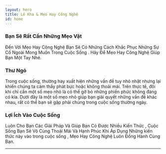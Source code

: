 ```yaml
---
layout: hero
title: Lê Kha & Mẹo Hay Công Nghệ
id: home
---
```


<section class="light home-section">
  <div class="marketing-row">
    <div class="marketing-col">
      <h3>Bạn Sẽ Rất Cần Những Mẹo Vặt</h3>
      <p>Đến Với Mẹo Hay Công Nghệ Bạn Sẽ Có Những Cách Khắc Phục Những Sự Cố Ngoài Mong Muốn Trong Cuộc Sống . Hãy Để Mẹo Hay Công Nghệ Giúp Bạn Một Tay Nhé. </p>
    </div>
    <div class="marketing-col">
      <h3>Thư Ngỏ</h3>
      <p>Trong cuộc sống, thường hay xuất hiện những vấn đề tuy nhỏ nhặt nhưng lại khiến chúng ta cảm thấy phát bực hoặc không thoải mái. Trên thực tế, đôi khi chỉ cần một số mẹo nhỏ là có thể gỡ bỏ những phiền phức không đáng có kia.
Dưới đây là một số mẹo nhỏ giúp bạn giải quyết những vấn đề khác nhau, rất có thể bạn sẽ gặp phải chúng trong cuộc sống thường ngày.

</p>
    </div>
    <div class="marketing-col">
      <h3>Lợi Ích Vào Cuộc Sống</h3>
      <p>Luôn Cho Bạn Các Giải Pháp Và Giúp Bạn Có Được Nhiều Kiến Thức , Cuộc Sống Bạn Sẽ Vô Cùng Thoải Mái Và Hạnh Phúc Khi Áp Dụng Những kiến thức này vào trong cuộc sống , Mẹo Hay Công Nghệ Luôn Đồng Hành Cùng Bạn. </p>
    </div>
  </div>
</section>
<hr class="home-divider" />
<section style="display:none" class="home-section">
  <div style="display:none" id="examples">
    <div style="display:none" class="example">
      <h3>A Simple Component</h3>
      <p>
        React components implement a `render()` method that takes input data and
        returns what to display. This example uses an XML-like syntax called
        JSX. Input data that is passed into the component can be accessed by
        `render()` via `this.props`.
      </p>
      <p>
        <strong>JSX is optional and not required to use React.</strong>
        Try the
        <a href="http://babeljs.io/repl#?babili=false&browsers=&build=&builtIns=false&code_lz=MYGwhgzhAEASCmIQHsCy8pgOb2vAHgC7wB2AJjAErxjCEB0AwsgLYAOyJph0A3gFABIAE6ky8YQAoAlHyEj4hAK7CS0ADxkAlgDcAfAiTI-hABZaI9NsORtLJMC3gBfdQHpt-gNxDn_P_zUtIQAIgDyqPSi5BKS6oYo6Jg40A5OALwARCHwOlokmdBuegA00CzISiSEAHLI4tJeQA&debug=false&circleciRepo=&evaluate=false&lineWrap=false&presets=react&prettier=true&targets=&version=6.26.0">Babel REPL</a>
        to see the raw JavaScript code produced by the JSX compilation step.
      </p>
      <div style="display:none" id="helloExample"></div>
    </div>
    <div class="example">
      <h3>A Stateful Component</h3>
      <p>
        In addition to taking input data (accessed via `this.props`), a
        component can maintain internal state data (accessed via `this.state`).
        When a component's state data changes, the rendered markup will be
        updated by re-invoking `render()`.
      </p>
      <div style="display:none" id="timerExample" ></div>
    </div>
    <div class="example">
      <h3>An Application</h3>
      <p>
        Using `props` and `state`, we can put together a small Todo application.
        This example uses `state` to track the current list of items as well as
        the text that the user has entered. Although event handlers appear to be
        rendered inline, they will be collected and implemented using event
        delegation.
      </p>
      <div style="display:none" id="todoExample"></div>
    </div>
    <div class="example">
      <h3>A Component Using External Plugins</h3>
      <p>
        React is flexible and provides hooks that allow you to interface with
        other libraries and frameworks. This example uses <strong>remarkable</strong>, an
        external Markdown library, to convert the textarea's value in real time.
      </p>
      <div style="display:none" id="markdownExample"></div>
    </div>
  </div>
</section>
